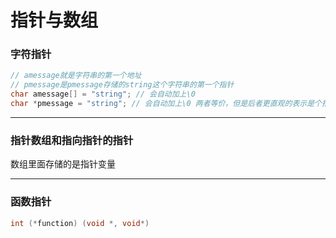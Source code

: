 # 指针与数组

### 字符指针

```c
// amessage就是字符串的第一个地址
// pmessage是pmessage存储的string这个字符串的第一个指针
char amessage[] = "string"; // 会自动加上\0
char *pmessage = "string"; // 会自动加上\0 两者等价，但是后者更直观的表示是个指针
```

------

### 指针数组和指向指针的指针

数组里面存储的是指针变量

------

### 函数指针

```c
int (*function) (void *, void*)
```